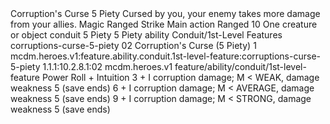 <ability>
  <name>Corruption&apos;s Curse</name>
  <cost>5 Piety</cost>
  <flavor>Cursed by you, your enemy takes more damage from your allies.</flavor>
  <keywords>
    <keyword>Magic</keyword>
    <keyword>Ranged</keyword>
    <keyword>Strike</keyword>
  </keywords>
  <type>Main action</type>
  <distance>Ranged 10</distance>
  <target>One creature or object</target>
  <metadata>
    <class>conduit</class>
    <cost>5 Piety</cost>
    <cost_amount>5</cost_amount>
    <cost_resource>Piety</cost_resource>
    <feature_type>ability</feature_type>
    <file_dpath>Conduit/1st-Level Features</file_dpath>
    <item_id>corruptions-curse-5-piety</item_id>
    <item_index>02</item_index>
    <item_name>Corruption&apos;s Curse (5 Piety)</item_name>
    <level>1</level>
    <scc>mcdm.heroes.v1:feature.ability.conduit.1st-level-feature:corruptions-curse-5-piety</scc>
    <scdc>1.1.1:10.2.8.1:02</scdc>
    <source>mcdm.heroes.v1</source>
    <type>feature/ability/conduit/1st-level-feature</type>
  </metadata>
  <effects>
    <effect type="roll">
      <roll>Power Roll + Intuition</roll>
      <t1>3 + I corruption damage; M &lt; WEAK, damage weakness 5 (save ends)</t1>
      <t2>6 + I corruption damage; M &lt; AVERAGE, damage weakness 5 (save ends)</t2>
      <t3>9 + I corruption damage; M &lt; STRONG, damage weakness 5 (save ends)</t3>
    </effect>
  </effects>
</ability>
